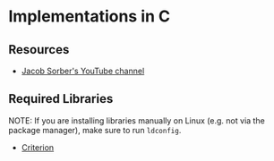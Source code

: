# Implementations in C

## Resources

* [Jacob Sorber's YouTube channel](https://www.youtube.com/c/JacobSorber)

## Required Libraries

NOTE: If you are installing libraries manually on Linux (e.g. not via the package manager), make sure to run `ldconfig`.

* [Criterion](https://github.com/Snaipe/Criterion) 
